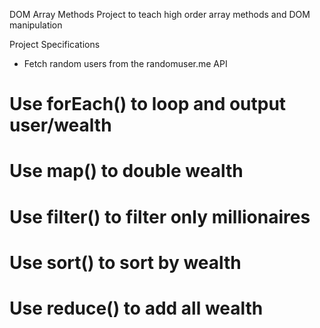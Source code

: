 DOM Array Methods
Project to teach high order array methods and DOM manipulation

Project Specifications
- Fetch random users from the randomuser.me API
# Use forEach() to loop and output user/wealth
# Use map() to double wealth
# Use filter() to filter only millionaires
# Use sort() to sort by wealth
# Use reduce() to add all wealth
